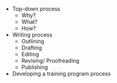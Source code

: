- Top-down process
    - Why?
    - What?
    - How?
- Writing process
    - Outlining
    - Drafting
    - Editing
    - Revising/ Proofreading
    - Publishing
- Developing a training program process
